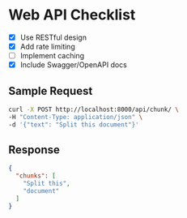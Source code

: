 # Web API Checklist

- [x] Use RESTful design
- [x] Add rate limiting
- [ ] Implement caching
- [x] Include Swagger/OpenAPI docs

## Sample Request

```bash
curl -X POST http://localhost:8000/api/chunk/ \
-H "Content-Type: application/json" \
-d '{"text": "Split this document"}'
```

## Response

```json
{
  "chunks": [
    "Split this",
    "document"
  ]
}
```
